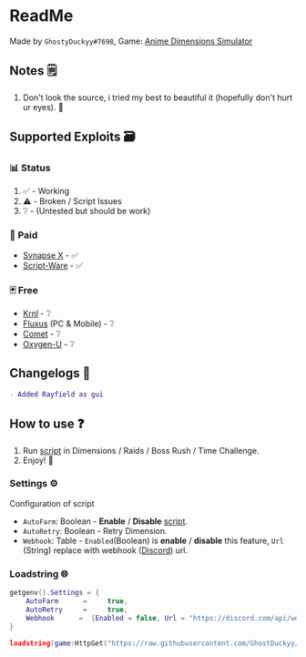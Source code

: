 # ReadMe
Made by `GhostyDuckyy#7698`, Game: [Anime Dimensions Simulator](https://roblox.com/games/6938803436/)
## Notes 🗒️
1. Don't look the source, i tried my best to beautiful it (hopefully don't hurt ur eyes). 🤍
## Supported Exploits 🗃️
### 📊 Status
1. ✅ - Working
2. ⚠️ - Broken / Script Issues
3. ❔ - (Untested but should be work)

### 🎴 Paid
* [Synapse X](https://x.synapse.to/) - ✅
* [Script-Ware](https://script-ware.com/w) - ✅
### 🃏 Free
* [Krnl](https://krnl.place/) - ❔
* [Fluxus](https://fluxteam.xyz/) (PC & Mobile) - ❔
* [Comet](https://cometrbx.xyz/) - ❔
* [Oxygen-U](https://oxygenu.xyz/) - ❔
## Changelogs 🔧
```lua
- Added Rayfield as gui
```
## How to use ❓
1. Run [script](https://github.com/GhostDuckyy/GhostDuckyy/blob/main/Projects/Anime%20Dimensions%20Simulator/ReadMe.md#loadstring-) in Dimensions / Raids / Boss Rush / Time Challenge.
2. Enjoy! 💖
### Settings ⚙️
Configuration of script
- `AutoFarm`: Boolean - **Enable** / **Disable** [script](https://github.com/GhostDuckyy/GhostDuckyy/blob/main/Projects/Anime%20Dimensions%20Simulator/ReadMe.md#loadstring-).
- `AutoRetry`: Boolean - Retry Dimension.
- `Webhook`: Table - `Enabled`(Boolean) is **enable** / **disable** this feature, `Url` (String) replace with webhook ([Discord](https://discord.com/)) url.
### Loadstring 🌐
```lua
getgenv().Settings = {
	AutoFarm  	  =  	true,
	AutoRetry  	  =  	true,
	Webhook      = 	{Enabled = false, Url = "https://discord.com/api/webhooks/example/tokens"},
}

loadstring(game:HttpGet("https://raw.githubusercontent.com/GhostDuckyy/Roblox-Projects/main/Anime%20Dimensions%20Simulator/source.lua", true))("💀")
```
